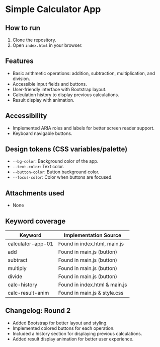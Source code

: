 # Simple Calculator App

## How to run
1. Clone the repository.
2. Open `index.html` in your browser.

## Features
- Basic arithmetic operations: addition, subtraction, multiplication, and division.
- Accessible input fields and buttons.
- User-friendly interface with Bootstrap layout.
- Calculation history to display previous calculations.
- Result display with animation.

## Accessibility
- Implemented ARIA roles and labels for better screen reader support.
- Keyboard navigable buttons.

## Design tokens (CSS variables/palette)
- `--bg-color`: Background color of the app.
- `--text-color`: Text color.
- `--button-color`: Button background color.
- `--focus-color`: Color when buttons are focused.

## Attachments used
- None

## Keyword coverage
| Keyword           | Implementation Source         |
|-------------------|-------------------------------|
| calculator-app-01 | Found in index.html, main.js  |
| add               | Found in main.js (button)     |
| subtract          | Found in main.js (button)     |
| multiply          | Found in main.js (button)     |
| divide            | Found in main.js (button)     |
| calc-history      | Found in index.html & main.js  |
| calc-result-anim  | Found in main.js & style.css   |

## Changelog: Round 2
- Added Bootstrap for better layout and styling.
- Implemented colored buttons for each operation.
- Included a history section for displaying previous calculations.
- Added result display animation for better user experience.